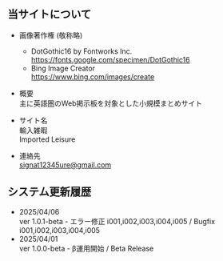 
## 当サイトについて


- 画像著作権 (敬称略)  
  - DotGothic16 by Fontworks Inc.  
    https://fonts.google.com/specimen/DotGothic16
  - Bing Image Creator  
    https://www.bing.com/images/create


- 概要  
  主に英語圏のWeb掲示板を対象とした小規模まとめサイト
 

- サイト名  
  輸入雑暇  
  Imported Leisure  


- 連絡先  
  signat12345ure@gmail.com


## システム更新履歴

- 2025/04/06  
  ver 1.0.1-beta - エラー修正 i001,i002,i003,i004,i005 / Bugfix i001,i002,i003,i004,i005
- 2025/04/01  
  ver 1.0.0-beta - β運用開始 / Beta Release
